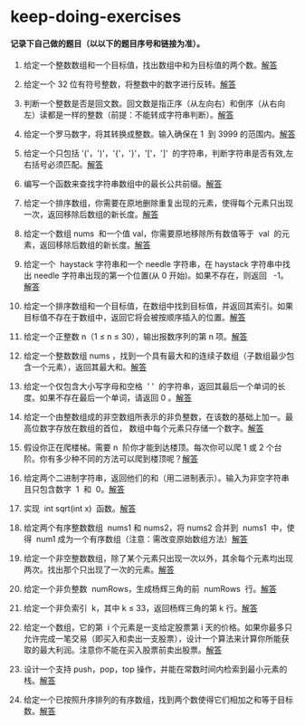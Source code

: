 # keep-doing-exercises

#### 记录下自己做的题目（以以下的题目序号和链接为准）。

1. 给定一个整数数组和一个目标值，找出数组中和为目标值的两个数。[解答](https://github.com/YaliixxG/keep-doing-exercises/blob/master/1.two-sum.js)

2. 给定一个 32 位有符号整数，将整数中的数字进行反转。[解答](https://github.com/YaliixxG/keep-doing-exercises/blob/master/7.reverse-integer.js)

3. 判断一个整数是否是回文数。回文数是指正序（从左向右）和倒序（从右向左）读都是一样的整数（前提：不能转成字符串判断）。[解答](https://github.com/YaliixxG/keep-doing-exercises/blob/master/9.palindrome-number.js)

4. 给定一个罗马数字，将其转换成整数。输入确保在 1  到 3999 的范围内。[解答](https://github.com/YaliixxG/keep-doing-exercises/blob/master/13.roman-to-integer.js)

5. 给定一个只包括 '('，')'，'{'，'}'，'['，']'  的字符串，判断字符串是否有效,左右括号必须匹配。[解答](https://github.com/YaliixxG/keep-doing-exercises/blob/master/20.valid-parentheses.js)

6. 编写一个函数来查找字符串数组中的最长公共前缀。[解答](https://github.com/YaliixxG/keep-doing-exercises/blob/master/14.longest-common-prefix.js)

7. 给定一个排序数组，你需要在原地删除重复出现的元素，使得每个元素只出现一次，返回移除后数组的新长度。[解答](https://github.com/YaliixxG/keep-doing-exercises/blob/master/26.remove-duplicates-from-sorted-array.js)

8. 给定一个数组 nums  和一个值 val，你需要原地移除所有数值等于  val  的元素，返回移除后数组的新长度。[解答](https://github.com/YaliixxG/keep-doing-exercises/blob/master/27.remove-element.js)

9. 给定一个  haystack 字符串和一个 needle 字符串，在 haystack 字符串中找出 needle 字符串出现的第一个位置(从 0 开始)。如果不存在，则返回   -1。[解答](https://github.com/YaliixxG/keep-doing-exercises/blob/master/28.implement-strstr.js)

10. 给定一个排序数组和一个目标值，在数组中找到目标值，并返回其索引。如果目标值不存在于数组中，返回它将会被按顺序插入的位置。[解答](https://github.com/YaliixxG/keep-doing-exercises/blob/master/35.search-insert-position.js)

11. 给定一个正整数 n（1 ≤ n ≤ 30），输出报数序列的第 n 项。[解答](https://github.com/YaliixxG/keep-doing-exercises/blob/master/38.count-and-say.js)

12. 给定一个整数数组 nums ，找到一个具有最大和的连续子数组（子数组最少包含一个元素），返回其最大和。[解答](https://github.com/YaliixxG/keep-doing-exercises/blob/master/53.maximum-subarray.js)

13. 给定一个仅包含大小写字母和空格  ' '  的字符串，返回其最后一个单词的长度。如果不存在最后一个单词，请返回 0 。[解答](https://github.com/YaliixxG/keep-doing-exercises/blob/master/58.length-of-last-word.js)

14. 给定一个由整数组成的非空数组所表示的非负整数，在该数的基础上加一。最高位数字存放在数组的首位， 数组中每个元素只存储一个数字。[解答](https://github.com/YaliixxG/keep-doing-exercises/blob/master/66.plus-one.js)

15. 假设你正在爬楼梯。需要 n  阶你才能到达楼顶。每次你可以爬 1 或 2 个台阶。你有多少种不同的方法可以爬到楼顶呢？[解答](https://github.com/YaliixxG/keep-doing-exercises/blob/master/70.climbing-stairs.js)

16. 给定两个二进制字符串，返回他们的和（用二进制表示）。输入为非空字符串且只包含数字  1  和  0。[解答](https://github.com/YaliixxG/keep-doing-exercises/blob/master/67.add-binary.js)

17. 实现  int sqrt(int x)  函数。[解答](https://github.com/YaliixxG/keep-doing-exercises/blob/master/69.sqrtx.js)

18. 给定两个有序整数数组  nums1 和 nums2，将 nums2 合并到  nums1  中，使得  num1 成为一个有序数组（注意：需改变原始数组方法）[解答](https://github.com/YaliixxG/keep-doing-exercises/blob/master/88.merge-sorted-array.js)

19. 给定一个非空整数数组，除了某个元素只出现一次以外，其余每个元素均出现两次。找出那个只出现了一次的元素。[解答](https://github.com/YaliixxG/keep-doing-exercises/blob/master/136.single-number.js)

20. 给定一个非负整数  numRows，生成杨辉三角的前  numRows  行。[解答](https://github.com/YaliixxG/keep-doing-exercises/blob/master/118.pascals-triangle.js)

21. 给定一个非负索引  k，其中 k ≤ 33，返回杨辉三角的第 k 行。[解答](https://github.com/YaliixxG/keep-doing-exercises/blob/master/119.pascals-triangle-ii.js)

22. 给定一个数组，它的第  i 个元素是一支给定股票第 i 天的价格。如果你最多只允许完成一笔交易（即买入和卖出一支股票），设计一个算法来计算你所能获取的最大利润。注意你不能在买入股票前卖出股票。[解答](https://github.com/YaliixxG/keep-doing-exercises/blob/master/121.best-time-to-buy-and-sell-stock.js)

23. 设计一个支持 push，pop，top 操作，并能在常数时间内检索到最小元素的栈。[解答](https://github.com/YaliixxG/keep-doing-exercises/blob/master/155.min-stack.js)

24. 给定一个已按照升序排列的有序数组，找到两个数使得它们相加之和等于目标数。[解答](https://github.com/YaliixxG/keep-doing-exercises/blob/master/167.two-sum-ii-input-array-is-sorted.js)
